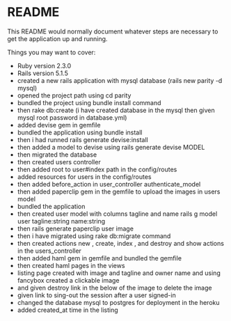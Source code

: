 # README

This README would normally document whatever steps are necessary to get the
application up and running.

Things you may want to cover:

* Ruby version 2.3.0
* Rails version 5.1.5
* created a new rails application with mysql database (rails new parity -d mysql)
* opened the project path using cd parity
* bundled the project using bundle install command
* then rake db:create (i have created database in the mysql then given mysql root password in database.yml)
* added devise gem in gemfile 
* bundled the application using bundle install
* then i had runned rails generate devise:install
* then added a model to devise  using rails generate devise MODEL
* then migrated the database 
* then created users controller 
* then added root to user#index path in the config/routes 
* added resources for users  in the config/routes
* then added before_action in user_controller authenticate_model
* then added paperclip gem in the gemfile to upload the images in users model
* bundled the application 
* then created user model with columns tagline and name rails g model user tagline:string name:string
* then rails generate paperclip user image
* then i have migrated using rake db:migrate command
* then created actions new , create, index , and destroy and show actions in the users_controller
* then added haml gem in gemfile and bundled the gemfile 
* then created haml pages in the views 
* listing page created with image and tagline and owner name and using fancybox created a clickable image 
* and given destroy link in the below of the image to delete the image
* given link to sing-out the session after a user signed-in
* changed the database mysql to postgres for deployment in the heroku 
* added created_at time in the listing